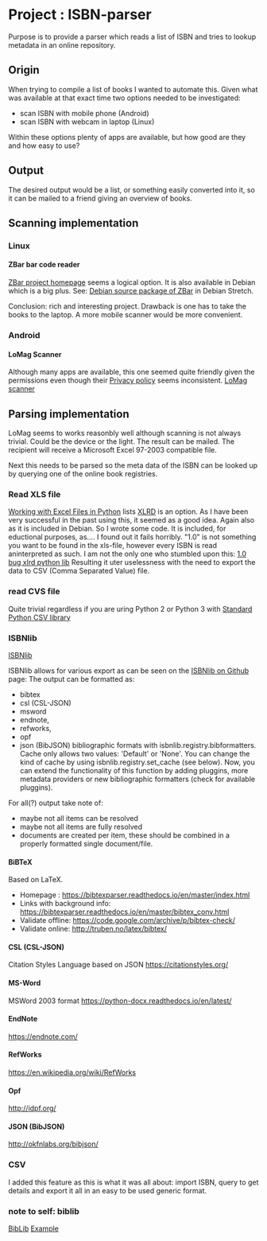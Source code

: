 # Project : ISBN-parser
Purpose is to provide a parser which reads a list of ISBN and tries to lookup metadata in an online repository.

## Origin
When trying to compile a list of books I wanted to automate this. Given what was available at that exact time two options needed to be investigated:

* scan ISBN with mobile phone (Android)
* scan ISBN with webcam in laptop (Linux)

Within these options plenty of apps are available, but how good are they and how easy to use?

## Output

The desired output would be a list, or something easily converted into it, so it can be mailed to a friend giving an overview of books.

## Scanning implementation

### Linux

#### ZBar bar code reader
[ZBar project homepage](http://zbar.sourceforge.net/) seems a logical option. It is also available in Debian which is a big plus. See: [Debian source package of ZBar](https://packages.debian.org/source/stretch/zbar) in Debian Stretch.

Conclusion: rich and interesting project. Drawback is one has to take the books to the laptop. A more mobile scanner would be more convenient.

### Android

#### LoMag Scanner
Although many apps are available, this one seemed quite friendly given the permissions even though their [Privacy policy](http://www.longint.com/PrivacyPolicy.html) seems inconsistent. 
[LoMag scanner](https://play.google.com/store/apps/details?id=com.longint.lomag.scanner&hl=en)

## Parsing implementation

LoMag seems to works reasonbly well although scanning is not always trivial. Could be the device or the light.
The result can be mailed. The recipient will receive a Microsoft Excel 97-2003 compatible file.

Next this needs to be parsed so the meta data of the ISBN can be looked up by querying one of the online book registries.

### Read XLS file
[Working with Excel Files in Python](http://www.python-excel.org/) lists [XLRD](http://xlrd.readthedocs.io/en/latest/) is an option. As I have been very successful in the past using this, it seemed as a good idea. Again also as it is included in Debian.
So I wrote some code. It is included, for eductional purposes, as.... I found out it fails horribly. "1.0" is not something you want to be found in the xls-file, however every ISBN is read aninterpreted as such.
I am not the only one who stumbled upon this: [1.0 bug xlrd python lib](https://stackoverflow.com/questions/8542274/python-xlrd-receiving-float-from-excel-text-cell?rq=1)
Resulting it uter uselessness with the need to export the data to CSV (Comma Separated Value) file.

### read CVS file
Quite trivial regardless if you are uring Python 2 or Python 3 with [Standard Python CSV library](https://docs.python.org/3.6/library/csv.html)

### ISBNlib
[ISBNlib](https://pypi.org/project/isbnlib/)

ISBNlib allows for various export as can be seen on the [ISBNlib on Github](https://github.com/xlcnd/isbnlib) page:
The output can be formatted as:
* bibtex
* csl (CSL-JSON)
* msword
* endnote,
* refworks,
* opf
* json (BibJSON)
 bibliographic formats with isbnlib.registry.bibformatters. Cache only allows two values: 'Default' or 'None'. You can change the kind of cache by using isbnlib.registry.set_cache (see below). Now, you can extend the functionality of this function by adding pluggins, more metadata providers or new bibliographic formatters (check for available pluggins).

For all(?) output take note of:
* maybe not all items can be resolved
* maybe not all items are fully resolved
* documents are created per item, these should be combined in a properly formatted single document/file.

#### BiBTeX
Based on LaTeX.

* Homepage : https://bibtexparser.readthedocs.io/en/master/index.html
* Links with background info: https://bibtexparser.readthedocs.io/en/master/bibtex_conv.html
* Validate offline: https://code.google.com/archive/p/bibtex-check/
* Validate online: http://truben.no/latex/bibtex/

#### CSL (CSL-JSON)
Citation Styles Language based on JSON
https://citationstyles.org/

#### MS-Word
MSWord 2003 format
https://python-docx.readthedocs.io/en/latest/

#### EndNote
https://endnote.com/

#### RefWorks
https://en.wikipedia.org/wiki/RefWorks

#### Opf
http://idpf.org/

#### JSON (BibJSON)
http://okfnlabs.org/bibjson/

### CSV
I added this feature as this is what it was all about: import ISBN, query to get details and export it all in an easy to be used generic format.


### note to self: biblib
[BibLib](https://pypi.org/project/biblib/)
[Example](http://wgserve.de/biblib/tutorial.html#example)

